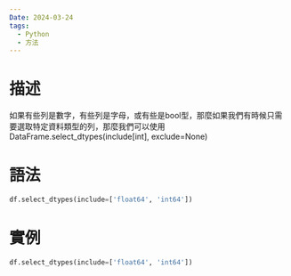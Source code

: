 ```yaml
---
Date: 2024-03-24
tags:
  - Python
  - 方法
---
```

# 描述
如果有些列是數字，有些列是字母，或有些是bool型，那麼如果我們有時候只需要選取特定資料類型的列，那麼我們可以使用 DataFrame.select_dtypes(include[int], exclude=None)
# 語法
```python
df.select_dtypes(include=['float64', 'int64'])
```
# 實例
```python
df.select_dtypes(include=['float64', 'int64'])
```